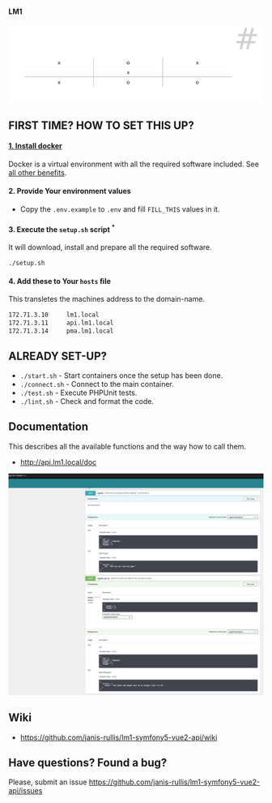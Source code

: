 #### LM1

![page.png](page.png)

## FIRST TIME? HOW TO SET THIS UP?

#### [1. Install docker]((https://github.com/janis-rullis/dev/blob/master/Docker/README.md#install))

Docker is a virtual environment with all the required software included. See [all other benefits](Why-use-docker.md).

#### 2. Provide Your environment values

- Copy the `.env.example` to `.env` and fill `FILL_THIS` values in it.

#### 3. Execute the `setup.sh` script <sup>*</sup>

It will download, install and prepare all the required software.

```shell
./setup.sh
```

#### 4. Add these to Your `hosts` file

This transletes the machines address to the domain-name.

```
172.71.3.10     lm1.local
172.71.3.11     api.lm1.local
172.71.3.14     pma.lm1.local
```

## ALREADY SET-UP?

* `./start.sh` - Start containers once the setup has been done.
* `./connect.sh` - Connect to the main container.
* `./test.sh` - Execute PHPUnit tests.
* `./lint.sh` - Check and format the code.

## Documentation

This describes all the available functions and the way how to call them.

* http://api.lm1.local/doc

![doc.png](doc.png)

## Wiki

* https://github.com/janis-rullis/lm1-symfony5-vue2-api/wiki

## Have questions? Found a bug?

Please, submit an issue https://github.com/janis-rullis/lm1-symfony5-vue2-api/issues
